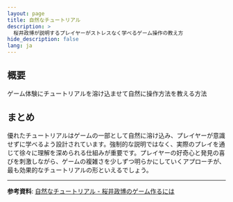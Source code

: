 ```yaml
---
layout: page
title: 自然なチュートリアル
description: >
  桜井政博が説明するプレイヤーがストレスなく学べるゲーム操作の教え方
hide_description: false
lang: ja
---
```


## 概要
ゲーム体験にチュートリアルを溶け込ませて自然に操作方法を教える方法

## まとめ
優れたチュートリアルはゲームの一部として自然に溶け込み、プレイヤーが意識せずに学べるよう設計されています。強制的な説明ではなく、実際のプレイを通じて徐々に理解を深められる仕組みが重要です。プレイヤーの好奇心と発見の喜びを刺激しながら、ゲームの複雑さを少しずつ明らかにしていくアプローチが、最も効果的なチュートリアルの形といえるでしょう。

---

**参考資料**: [自然なチュートリアル - 桜井政博のゲーム作るには](https://www.youtube.com/watch?v=L1Su0aajYFA&list=PLi8SA3sbzYVRzUK6Wqd_g6ZGjDpIWZdim&index=10) 